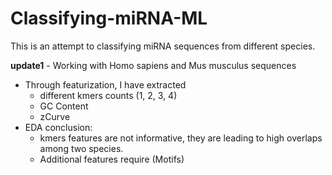 # Classifying-miRNA-ML

This is an attempt to classifying miRNA sequences from different species.

**update1** - Working with Homo sapiens and Mus musculus sequences

- Through featurization, I have extracted 
  - different kmers counts (1, 2, 3, 4) 
  - GC Content
  - zCurve 
- EDA conclusion:
  - kmers features are not informative, they are leading to high overlaps among two species.
  - Additional features require (Motifs)
